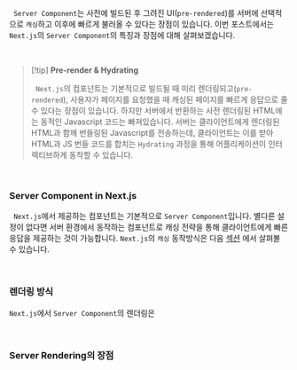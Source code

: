 
&nbsp;&nbsp;`Server Component`는 사전에 빌드된 후 그려진 UI(`pre-rendered`)를 서버에 선택적으로 `캐싱`하고 이후에 빠르게 불러올 수 있다는 장점이 있습니다. 이번 포스트에서는 `Next.js`의 `Server Component`의 특징과 장점에 대해 살펴보겠습니다.

<br>

>[!tip] **Pre-render & Hydrating**
>
>&nbsp;&nbsp;`Next.js`의 컴포넌트는 기본적으로 빌드될 때 미리 렌더링되고(`pre-rendered`), 사용자가 페이지를 요청했을 때 캐싱된 페이지를 빠르게 응답으로 줄 수 있다는 장점이 있습니다. 하지만 서버에서 반환하는 사전 렌더링된 HTML에는 동적인 Javascript 코드는 빠져있습니다. 서버는 클라이언트에게 렌더링된 HTML과 함께 번들링된 Javascript를 전송하는데, 클라이언트는 이를 받아 HTML과 JS 번들 코드를 합치는 `Hydrating` 과정을 통해 어플리케이션이 인터렉티브하게 동작할 수 있습니다.

<br>

### Server Component in Next.js

&nbsp;&nbsp;`Next.js`에서 제공하는 컴포넌트는 기본적으로 `Server Component`입니다. 별다른 설정이 없다면 서버 환경에서 동작하는 컴포넌트로 캐싱 전략을 통해 클라이언트에게 빠른 응답을 제공하는 것이 가능합니다. `Next.js`의  `캐싱` 동작방식은 다음 [섹션](../Caching/Caching) 에서 살펴볼 수 있습니다.

<br>

### 렌더링 방식

`Next.js`에서 `Server Component`의 렌더링은 

<br>

### Server Rendering의 장점

